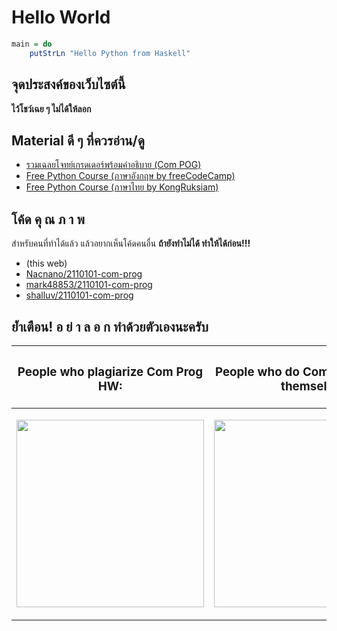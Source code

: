 # Hello World

```haskell
main = do
    putStrLn "Hello Python from Haskell"
```

## จุดประสงค์ของเว็บไซต์นี้

**ไว้โชว์เฉย ๆ ไม่ได้ให้ลอก**

## Material ดี ๆ ที่ควรอ่าน/ดู

- [รวมเฉลยโจทย์เกรดเดอร์พร้อมคำอธิบาย (Com POG)](https://com-pog.leomotors.net)
- [Free Python Course (ภาษาอังกฤษ by freeCodeCamp)](https://www.youtube.com/watch?v=eWRfhZUzrAc)
- [Free Python Course (ภาษาไทย by KongRuksiam)](https://www.youtube.com/watch?v=N1fnq4MF3AE)

## โค้ด คุ ณ ภ า พ

สำหรับคนที่ทำได้แล้ว แล้วอยากเห็นโค้ดคนอื่น **ถ้ายังทำไม่ได้ ทำให้ได้ก่อน!!!**

- (this web)
- [Nacnano/2110101-com-prog](https://github.com/Nacnano/2110101-com-prog)
- [mark48853/2110101-com-prog](https://github.com/mark48853/2110101-com-prog)
- [shalluv/2110101-com-prog](https://github.com/shalluv/2110101-com-prog)

## ย้ำเตือน! อ ย่ า ล อ ก ทำด้วยตัวเองนะครับ

<table>
 <thead>
  <th><h3 align="center">People who plagiarize Com Prog HW:</h3></th>
  <th><h3 align="center">People who do Com Prog HW by themself:</h3></th>
 </thead>
 <tbody>
  <td>
    <p align="center">
      <img src="https://c.tenor.com/Fs9txj8k2HoAAAAd/fraz-bradford.gif" height=300 />
    </p>
  </td>
  <td>
    <p align="center">
      <img src="https://c.tenor.com/epNMHGvRyHcAAAAd/gigachad-chad.gif" height=300 />
    </p>
  </td>
 </tbody>
</table>
